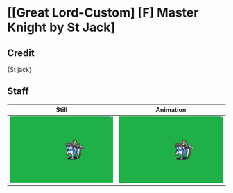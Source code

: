 # [\[Great Lord-Custom\] \[F\] Master Knight by St Jack]

## Credit

{St jack}
	
## Staff

| Still | Animation |
| :---: | :-------: |
| ![Staff still](./Staff_000.png) | ![Staff animation](./Staff.gif) |
